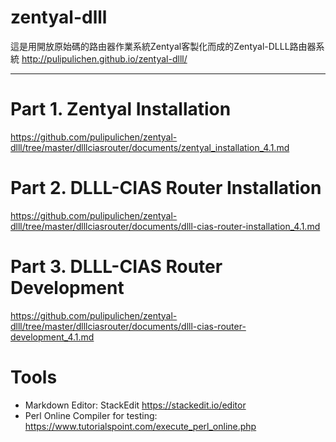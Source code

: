 zentyal-dlll
===============

這是用開放原始碼的路由器作業系統Zentyal客製化而成的Zentyal-DLLL路由器系統
http://pulipulichen.github.io/zentyal-dlll/

----
# Part 1. Zentyal Installation
https://github.com/pulipulichen/zentyal-dlll/tree/master/dlllciasrouter/documents/zentyal_installation_4.1.md

# Part 2. DLLL-CIAS Router Installation
https://github.com/pulipulichen/zentyal-dlll/tree/master/dlllciasrouter/documents/dlll-cias-router-installation_4.1.md

# Part 3. DLLL-CIAS Router Development
https://github.com/pulipulichen/zentyal-dlll/tree/master/dlllciasrouter/documents/dlll-cias-router-development_4.1.md

Tools
====
* Markdown Editor: StackEdit https://stackedit.io/editor
* Perl Online Compiler for testing: https://www.tutorialspoint.com/execute_perl_online.php
